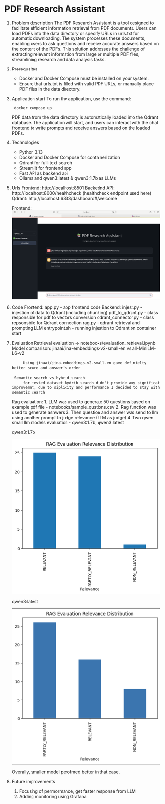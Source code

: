 # PDF Research Assistant

1. Problem description
    The PDF Research Assistant is a tool designed to facilitate efficient information retrieval from PDF documents. Users can load PDFs into the data directory or specify URLs in urls.txt for automatic downloading. The system processes these documents, enabling users to ask questions and receive accurate answers based on the content of the PDFs. This solution addresses the challenge of extracting relevant information from large or multiple PDF files, streamlining research and data analysis tasks.

2. Prerequsites
    - Docker and Docker Compose must be installed on your system.
    - Ensure that urls.txt is filled with valid PDF URLs, or manually place PDF files in the data directory.

3. Application start
    To run the application, use the command:

        docker compose up

    PDF data from the data directory is automatically loaded into the Qdrant database. The application will start, and users can interact with the chat frontend to write prompts and receive answers based on the loaded PDFs.

4. Technologies
    - Python 3.13
    - Docker and Docker Compose for containerization
    - Qdrant for full-text search
    - Streamlit for frontend app
    - Fast API as backend api
    - Ollama and qwen3:latest & qwen3:1.7b as LLMs

5. Urls
    Frontend: http://localhost:8501
    Backednd API: http://localhost:8000/healthcheck (healthcheck endpoint used here)
    Qdrant: http://localhost:6333/dashboard#/welcome

    Frontend:
        ![alt text](images/image.png)

6. Code
    Frontend:
        app.py - app frontend code
    Backend:
        injest.py - injestion of data to Qdrant (including chunking)
        pdf_to_qdrant.py - class responsible for pdf to vectors conversion
        qdrant_connector.py - class repsonsbile for Qdrant connection
        rag.py - qdrant retrieval and prompting LLM
        entrypoint.sh - running injestion to Qdrant on container start

7. Evaluation
    Retrieval evaluation -> notebooks/evaluation_retrieval.ipynb
        Model comparison:
            jinaai/jina-embeddings-v2-small-en vs all-MiniLM-L6-v2

            Using jinaai/jina-embeddings-v2-small-en gave definielty better score and answer's order

        Semantic search vs hybrid_search
            for tested dataset hydrib search didn't provide any significat improvemnt, due to siplicity and performance I decided to stay with semantic search

    Rag evaluation:
        1. LLM was used to generate 50 questions based on example pdf file - notebooks/sample_qustions.csv
        2. Rag function was used to generate asnwers
        3. Then question and answer was send to llm using another prompt to judge relevance (LLM as judge)
        4. Two qwen small llm models evaluation - qwen3:1.7b, qwen3:latest

    qwen3:1.7b

      ![alt text](images/rag1.png)

    qwen3:latest
 
    ![alt text](images/rag2.png)

    Overally, smaller model perofmed better in that case.

8. Future improvements
    1. Focusing of permormance, get faster response from LLM
    2. Adding monitoring using Grafana